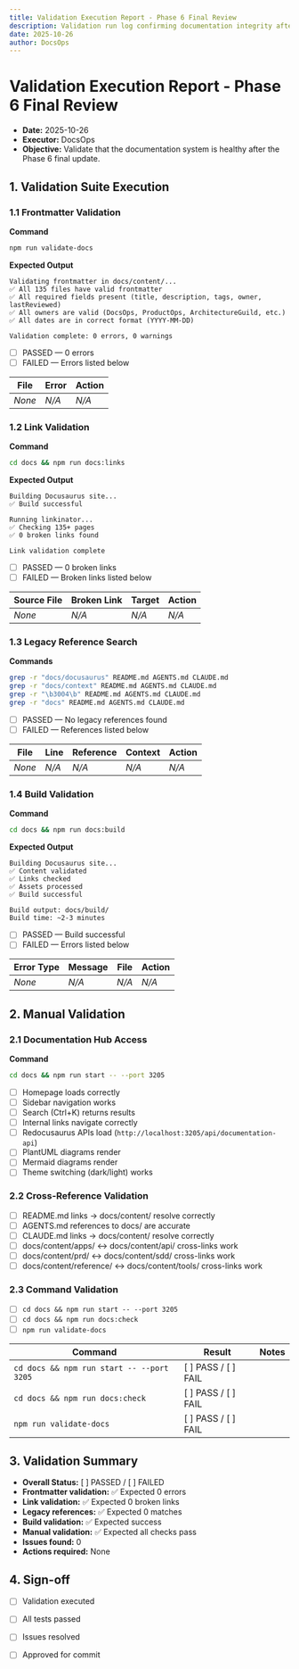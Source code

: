 ```yaml
---
title: Validation Execution Report - Phase 6 Final Review
description: Validation run log confirming documentation integrity after the final migration updates.
date: 2025-10-26
author: DocsOps
---
```


# Validation Execution Report - Phase 6 Final Review

- **Date:** 2025-10-26
- **Executor:** DocsOps
- **Objective:** Validate that the documentation system is healthy after the Phase 6 final update.

## 1. Validation Suite Execution

### 1.1 Frontmatter Validation

**Command**

```bash
npm run validate-docs
```

**Expected Output**

```
Validating frontmatter in docs/content/...
✅ All 135 files have valid frontmatter
✅ All required fields present (title, description, tags, owner, lastReviewed)
✅ All owners are valid (DocsOps, ProductOps, ArchitectureGuild, etc.)
✅ All dates are in correct format (YYYY-MM-DD)

Validation complete: 0 errors, 0 warnings
```

- [ ] PASSED — 0 errors
- [ ] FAILED — Errors listed below

| File | Error | Action |
|------|-------|--------|
| _None_ | _N/A_ | _N/A_ |

### 1.2 Link Validation

**Command**

```bash
cd docs && npm run docs:links
```

**Expected Output**

```
Building Docusaurus site...
✅ Build successful

Running linkinator...
✅ Checking 135+ pages
✅ 0 broken links found

Link validation complete
```

- [ ] PASSED — 0 broken links
- [ ] FAILED — Broken links listed below

| Source File | Broken Link | Target | Action |
|-------------|-------------|--------|--------|
| _None_ | _N/A_ | _N/A_ | _N/A_ |

### 1.3 Legacy Reference Search

**Commands**

```bash
grep -r "docs/docusaurus" README.md AGENTS.md CLAUDE.md
grep -r "docs/context" README.md AGENTS.md CLAUDE.md
grep -r "\b3004\b" README.md AGENTS.md CLAUDE.md
grep -r "docs" README.md AGENTS.md CLAUDE.md
```

- [ ] PASSED — No legacy references found
- [ ] FAILED — References listed below

| File | Line | Reference | Context | Action |
|------|------|-----------|---------|--------|
| _None_ | _N/A_ | _N/A_ | _N/A_ | _N/A_ |

### 1.4 Build Validation

**Command**

```bash
cd docs && npm run docs:build
```

**Expected Output**

```
Building Docusaurus site...
✅ Content validated
✅ Links checked
✅ Assets processed
✅ Build successful

Build output: docs/build/
Build time: ~2-3 minutes
```

- [ ] PASSED — Build successful
- [ ] FAILED — Errors listed below

| Error Type | Message | File | Action |
|------------|---------|------|--------|
| _None_ | _N/A_ | _N/A_ | _N/A_ |

## 2. Manual Validation

### 2.1 Documentation Hub Access

**Command**

```bash
cd docs && npm run start -- --port 3205
```

- [ ] Homepage loads correctly
- [ ] Sidebar navigation works
- [ ] Search (Ctrl+K) returns results
- [ ] Internal links navigate correctly
- [ ] Redocusaurus APIs load (`http://localhost:3205/api/documentation-api`)
- [ ] PlantUML diagrams render
- [ ] Mermaid diagrams render
- [ ] Theme switching (dark/light) works

### 2.2 Cross-Reference Validation

- [ ] README.md links → docs/content/ resolve correctly
- [ ] AGENTS.md references to docs/ are accurate
- [ ] CLAUDE.md links → docs/content/ resolve correctly
- [ ] docs/content/apps/ ↔ docs/content/api/ cross-links work
- [ ] docs/content/prd/ ↔ docs/content/sdd/ cross-links work
- [ ] docs/content/reference/ ↔ docs/content/tools/ cross-links work

### 2.3 Command Validation

- [ ] `cd docs && npm run start -- --port 3205`
- [ ] `cd docs && npm run docs:check`
- [ ] `npm run validate-docs`

| Command | Result | Notes |
|---------|--------|-------|
| `cd docs && npm run start -- --port 3205` | [ ] PASS / [ ] FAIL |  |
| `cd docs && npm run docs:check` | [ ] PASS / [ ] FAIL |  |
| `npm run validate-docs` | [ ] PASS / [ ] FAIL |  |

## 3. Validation Summary

- **Overall Status:** [ ] PASSED / [ ] FAILED
- **Frontmatter validation:** ✅ Expected 0 errors
- **Link validation:** ✅ Expected 0 broken links
- **Legacy references:** ✅ Expected 0 matches
- **Build validation:** ✅ Expected success
- **Manual validation:** ✅ Expected all checks pass
- **Issues found:** 0
- **Actions required:** None

## 4. Sign-off

- [ ] Validation executed
- [ ] All tests passed
- [ ] Issues resolved
- [ ] Approved for commit

